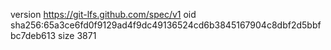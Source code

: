 version https://git-lfs.github.com/spec/v1
oid sha256:65a3ce6fd0f9129ad4f9dc49136524cd6b3845167904c8dbf2d5bbfbc7deb613
size 3871
